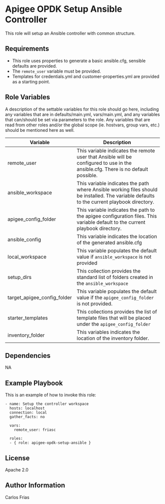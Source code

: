 Apigee OPDK Setup Ansible Controller
=========

This role will setup an Ansible controller with common structure. 

Requirements
------------

* This role uses properties to generate a basic ansible.cfg, sensible defaults are provided. 
* The `remote_user` variable must be provided.  
* Templates for credentials.yml and customer-properties.yml are provided as a starting
point. 

Role Variables
--------------

A description of the settable variables for this role should go here, including any variables that are in defaults/main.yml, vars/main.yml, and any variables that can/should be set via parameters to the role. Any variables that are read from other roles and/or the global scope (ie. hostvars, group vars, etc.) should be mentioned here as well.

| Variable | Description |
| --- | --- |
| remote_user | This variable indicates the remote user that Ansible will be configured to use in the ansible.cfg. There is no default possible.  | 
| ansible_workspace | This variable indicates the path where Ansible working files should be installed. The variable defaults to the current playbook directory. |
| apigee_config_folder | This variable indicates the path to the apigee configuration files. This variable default to the current playbook directory. |
| ansible_config | This variable indicates the location of the generated ansible.cfg |
| local_workspace | This variable populates the default value if `ansible_workspace` is not provided |
| setup_dirs | This collection provides the standard list of folders created in the `ansible_workspace` |
| target_apigee_config_folder | This variable populates the default value if the `apigee_config_folder` is not provided. |
| starter_templates | This collections provides the list of template files that will be placed under the `apigee_config_folder` |
| inventory_folder | This variables indicates the location of the inventory folder. |

Dependencies
------------

NA

Example Playbook
----------------

This is an example of how to invoke this role: 

    - name: Setup the controller workspace
      hosts: localhost
      connection: local
      gather_facts: no
    
      vars:
        remote_user: friasc
    
      roles:
      - { role: apigee-opdk-setup-ansible }

License
-------

Apache 2.0

Author Information
------------------

Carlos Frias

